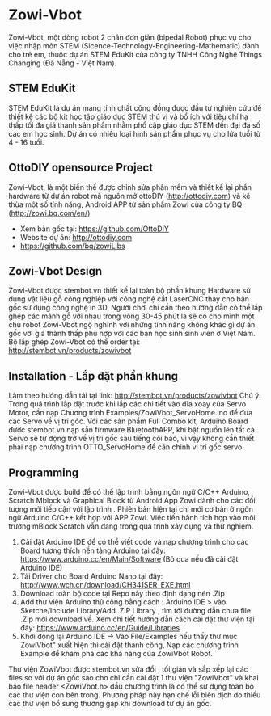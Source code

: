 # Zowi-Vbot
Zowi-Vbot, một dòng robot 2 chân đơn giản (bipedal Robot) phục vụ cho việc nhập môn STEM (Sicence-Technology-Engineering-Mathematic) dành cho trẻ em, thuộc dự án STEM EduKit của công ty TNHH Công Nghệ Things Changing (Đà Nẵng - Việt Nam).

## STEM EduKit
STEM EduKit là dự án mang tính chất cộng đồng được đầu tư nghiên cứu để thiết kế các bộ kit học tập giáo dục STEM thú vị và bổ ích với tiêu chí hạ thấp tối đa giá thành sản phẩm nhằm phổ cập giáo dục STEM đến đại đa số các em học sinh. Dự án có nhiều loại hình sản phẩm phục vụ cho lứa tuổi từ 4 - 16 tuổi. 

## OttoDIY opensource Project 
Zowi-Vbot, là một biến thể được chỉnh sửa phần mềm  và thiết kế lại phần hardware từ dự án robot mã nguồn mở ottoDIY (http://ottodiy.com) và kế thừa một số tính năng, Android APP từ sản phẩm Zowi của công ty BQ (http://zowi.bq.com/en/)

  - Xem bản gốc tại: https://github.com/OttoDIY 
  - Website dự án: http://ottodiy.com
  - https://github.com/bq/zowiLibs

## Zowi-Vbot Design
Zowi-Vbot được stembot.vn thiết kế lại toàn bộ phần khung Hardware sử dụng vật liệu gỗ công nghiệp với công nghệ cắt LaserCNC thay cho bản gốc sử dụng công nghệ in 3D. Người chơi chỉ cần theo hướng dẫn có thể lắp ghép các mảnh gỗ với nhau trong vòng 30-45 phút là sẽ có cho mình một chú robot Zowi-Vbot ngộ nghĩnh với những tính năng không khác gì dự án gốc với giá thành thấp phù hợp với các bạn học sinh sinh viên ở Việt Nam. 
Bộ lắp ghép Zowi-Vbot có thể order tại: http://stembot.vn/products/zowivbot

## Installation - Lắp đặt phần khung
Làm theo hướng dẫn tải tại link: http://stembot.vn/products/zowivbot
Chú ý: Trong quá trình lắp đặt trước khi lắp các chi tiết vào đĩa xoay của Servo Motor, cần nạp Chương trình Examples/ZowiVbot_ServoHome.ino để đưa các Servo về vị trí gốc. 
Với các sản phẩm Full Combo kit, Arduino Board được stembot.vn nạp sẵn firmware BluetoothAPP, khi bật nguồn lên tất cả Servo sẽ tự động trở về vị trí gốc sau tiếng còi báo, vì vậy không cần thiết phải nạp chương trình OTTO_ServoHome để cân chỉnh vị trí gốc servo. 

## Programming 
Zowi-Vbot được build để có thể lập trình bằng ngôn ngữ C/C++ Arduino, Scratch Mblock và Graphical Block từ Android App Zowi dành cho các đối tượng mới tiếp cận với lập trình . Phiên bản hiện tại chỉ mới cơ bản ở ngôn ngữ Arduino C/C++ kết hợp với APP Zowi. Việc tiến hành tích hợp vào môi trường mBlock Scratch vẫn đang trong quá trình xây dựng và thử nghiệm. 

1. Cài đặt Arduino IDE để có thể viết code và nạp chương trình cho các Board tương thích nền tảng Arduino tại đây: https://www.arduino.cc/en/Main/Software (Bỏ qua nếu đã cài đặt Arduino IDE)
2. Tải Driver cho Board Arduino Nano tại đây: http://www.wch.cn/download/CH341SER_EXE.html
3. Download toàn bộ code tại Repo này theo định dạng nén .Zip
4. Add thư viện Arduino thủ công bằng cách : Arduino IDE > vào Sketche/Include Library/Add .ZIP Library , tìm tới đường dẫn chưa file .Zip mới download về. 
  Xem chi tiết hướng dẫn cách cài đặt thư viện tại đây: https://www.arduino.cc/en/Guide/Libraries
5. Khởi động lại Arduino IDE -> Vào File/Examples nếu thấy thư mục ZowiVbot" xuất hiện thì cài đặt thành công, Nạp các chương trình Example để khám phá các khả năng của ZowiVbot Robot. 

Thư viện ZowiVbot được stembot.vn sửa đổi , tối giản và sắp xếp lại các files so với dự án gốc sao cho chỉ cần cài đặt 1 thư viện "ZowiVbot" và khai báo file header <ZowiVbot.h> đầu chương trình là có thể sử dụng toàn bộ các thư viện con bên trong. Phương pháp này hạn chế lỗi biên dịch do thiếu các thư viện bổ sung thường gặp khi download từ dự án gốc. 

